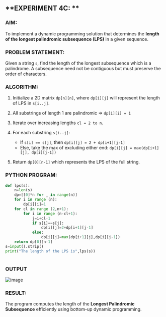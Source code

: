 ## **EXPERIMENT 4C: **



### **AIM:**

To implement a dynamic programming solution that determines the **length of the longest palindromic subsequence (LPS)** in a given sequence.



### **PROBLEM STATEMENT:**

Given a string `s`, find the length of the longest subsequence which is a palindrome. A subsequence need not be contiguous but must preserve the order of characters.



### **ALGORITHM:**

1. Initialize a 2D matrix `dp[n][n]`, where `dp[i][j]` will represent the length of LPS in `s[i..j]`.
2. All substrings of length 1 are palindromic ⇒ `dp[i][i] = 1`
3. Iterate over increasing lengths `cl = 2 to n`.
4. For each substring `s[i..j]`:

   * If `s[i] == s[j]`, then `dp[i][j] = 2 + dp[i+1][j-1]`
   * Else, take the max of excluding either end: `dp[i][j] = max(dp[i+1][j], dp[i][j-1])`
5. Return `dp[0][n-1]` which represents the LPS of the full string.



### **PYTHON PROGRAM:**

```python
def lps(s):
    n=len(s)
    dp=[[0]*n for _ in range(n)]
    for i in range (n):
        dp[i][i]=1
    for cl in range (2,n+1):
        for i in range (n-cl+1):
            j=i+cl-1
            if s[i]==s[j]:
                dp[i][j]=2+dp[i+1][j-1]
            else:
                dp[i][j]=max(dp[i+1][j],dp[i][j-1])
    return dp[0][n-1]
s=input().strip()
print("The length of the LPS is",lps(s))
                    
```



### **OUTPUT**

![image](https://github.com/user-attachments/assets/af5c940e-d6eb-41b7-b403-eba10bd28eff)


### **RESULT:**

The program computes the length of the **Longest Palindromic Subsequence** efficiently using bottom-up dynamic programming.

